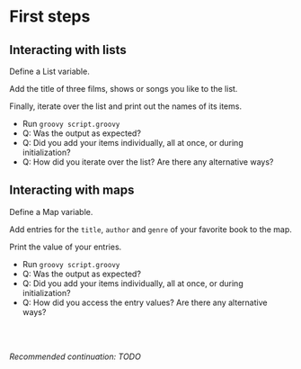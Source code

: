 # First steps

## Interacting with lists

Define a List variable.

Add the title of three films, shows or songs you like to the list.

Finally, iterate over the list and print out the names of its items.

- Run `groovy script.groovy`
- Q: Was the output as expected?
- Q: Did you add your items individually, all at once, or during initialization?
- Q: How did you iterate over the list? Are there any alternative ways?

## Interacting with maps

Define a Map variable.

Add entries for the `title`, `author` and `genre` of your favorite book to the map.

Print the value of your entries.

- Run `groovy script.groovy`
- Q: Was the output as expected?
- Q: Did you add your items individually, all at once, or during initialization?
- Q: How did you access the entry values? Are there any alternative ways?

<br>
<br>

_Recommended continuation: *TODO*_
